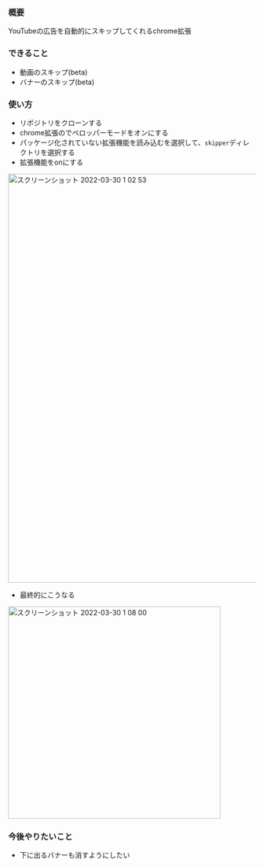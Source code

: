 ### 概要

YouTubeの広告を自動的にスキップしてくれるchrome拡張

### できること
* 動画のスキップ(beta)
* バナーのスキップ(beta)

### 使い方

* リポジトリをクローンする
* chrome拡張のでペロッパーモードをオンにする
* パッケージ化されていない拡張機能を読み込むを選択して、`skipper`ディレクトリを選択する
* 拡張機能をonにする
<img width="832" alt="スクリーンショット 2022-03-30 1 02 53" src="https://user-images.githubusercontent.com/47171414/160655394-03069960-172b-4030-afce-b8947e88bf16.png">

* 最終的にこうなる
<img width="432" alt="スクリーンショット 2022-03-30 1 08 00" src="https://user-images.githubusercontent.com/47171414/160656472-058a5c98-8372-4d95-bd6d-8bf4fe2f8f17.png">

### 今後やりたいこと
* 下に出るバナーも消すようにしたい

